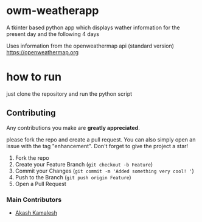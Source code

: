 # owm-weatherapp
A tkinter based python app which displays wather information for the present day and the following 4 days

Uses information from the openweathermap api (standard version)
https://openweathermap.org
# how to run
just clone the repository and run the python script 

## Contributing

Any contributions you make are **greatly appreciated**.

please fork the repo and create a pull request. You can also simply open an issue with the tag "enhancement".
Don't forget to give the project a star! 

1. Fork the repo
2. Create your Feature Branch (`git checkout -b Feature`)
3. Commit your Changes (`git commit -m 'Added something very cool! '`)
4. Push to the Branch (`git push origin Feature`)
5. Open a Pull Request

### Main Contributors
 - [Akash Kamalesh](https://github.com/asphytheghoul/)

